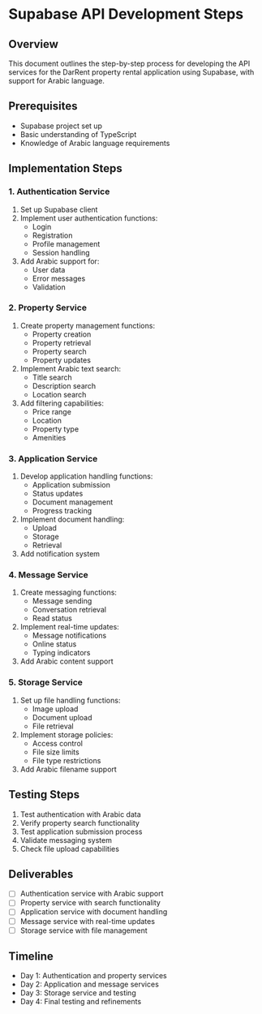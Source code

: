# Supabase API Development Steps

## Overview
This document outlines the step-by-step process for developing the API services for the DarRent property rental application using Supabase, with support for Arabic language.

## Prerequisites
- Supabase project set up
- Basic understanding of TypeScript
- Knowledge of Arabic language requirements

## Implementation Steps

### 1. Authentication Service
1. Set up Supabase client
2. Implement user authentication functions:
   - Login
   - Registration
   - Profile management
   - Session handling
3. Add Arabic support for:
   - User data
   - Error messages
   - Validation

### 2. Property Service
1. Create property management functions:
   - Property creation
   - Property retrieval
   - Property search
   - Property updates
2. Implement Arabic text search:
   - Title search
   - Description search
   - Location search
3. Add filtering capabilities:
   - Price range
   - Location
   - Property type
   - Amenities

### 3. Application Service
1. Develop application handling functions:
   - Application submission
   - Status updates
   - Document management
   - Progress tracking
2. Implement document handling:
   - Upload
   - Storage
   - Retrieval
3. Add notification system

### 4. Message Service
1. Create messaging functions:
   - Message sending
   - Conversation retrieval
   - Read status
2. Implement real-time updates:
   - Message notifications
   - Online status
   - Typing indicators
3. Add Arabic content support

### 5. Storage Service
1. Set up file handling functions:
   - Image upload
   - Document upload
   - File retrieval
2. Implement storage policies:
   - Access control
   - File size limits
   - File type restrictions
3. Add Arabic filename support

## Testing Steps
1. Test authentication with Arabic data
2. Verify property search functionality
3. Test application submission process
4. Validate messaging system
5. Check file upload capabilities

## Deliverables
- [ ] Authentication service with Arabic support
- [ ] Property service with search functionality
- [ ] Application service with document handling
- [ ] Message service with real-time updates
- [ ] Storage service with file management

## Timeline
- Day 1: Authentication and property services
- Day 2: Application and message services
- Day 3: Storage service and testing
- Day 4: Final testing and refinements 
